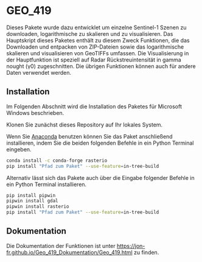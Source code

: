 # GEO_419
Dieses Pakete wurde dazu entwicklet um einzelne Sentinel-1 Szenen zu downloaden, logarithmische zu skalieren und zu visualisieren. Das Hauptskript dieses Paketes enthält zu diesem Zweck Funktionen, die das Downloaden und entpacken von ZIP-Dateien sowie das logarithmische skalieren und visualisieren von GeoTIFFs umfassen. Die Visualisierung in der Hauptfunktion ist speziell auf Radar Rückstreuintensität in gamma nought (γ0) zugeschnitten. Die übrigen Funktionen können auch für andere Daten verwendet werden.

## Installation
Im Folgenden Abschnitt wird die Installation des Paketes für Microsoft Windows beschrieben. 

Klonen Sie zunächst dieses Repository auf Ihr lokales System. 

Wenn Sie [Anaconda][1] benutzen können Sie das Paket anschließend installieren, indem Sie die beiden folgenden Befehle in ein Python Terminal eingeben.
```sh
conda install -c conda-forge rasterio
pip install "Pfad zum Paket" --use-feature=in-tree-build
```

Alternativ lässt sich das Pakete auch über die Eingabe folgender Befehle in ein Python Terminal installieren.
```sh
pip install pipwin
pipwin install gdal
pipwin install rasterio
pip install "Pfad zum Paket" --use-feature=in-tree-build
```

## Dokumentation 
Die Dokumentation der Funktionen ist unter https://jon-fr.github.io/Geo_419_Dokumentation/Geo_419.html zu finden.

[1]: https://www.anaconda.com/
